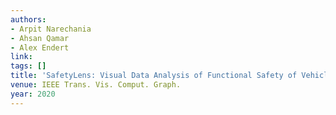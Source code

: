```yaml
---
authors:
- Arpit Narechania
- Ahsan Qamar
- Alex Endert
link:
tags: []
title: 'SafetyLens: Visual Data Analysis of Functional Safety of Vehicles.'
venue: IEEE Trans. Vis. Comput. Graph.
year: 2020
---
```

